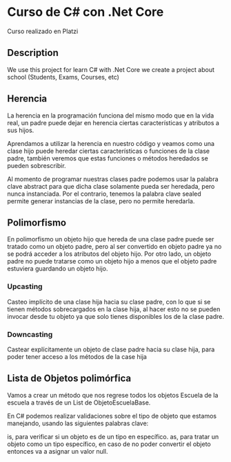 # Curso de C# con .Net Core

Curso realizado en Platzi

## Description

We use this project for learn C# with .Net Core we create a project about school (Students, Exams, Courses, etc)


## Herencia

La herencia en la programación funciona del mismo modo que en la vida real, un padre puede dejar en herencia ciertas características y atributos a sus hijos.

Aprendamos a utilizar la herencia en nuestro código y veamos como una clase hijo puede heredar ciertas características o funciones de la clase padre, también veremos que estas funciones o métodos heredados se pueden sobrescribir.

Al momento de programar nuestras clases padre podemos usar la palabra clave abstract para que dicha clase solamente pueda ser heredada, pero nunca instanciada. Por el contrario, tenemos la palabra clave sealed permite generar instancias de la clase, pero no permite heredarla.

## Polimorfismo
En polimorfismo un objeto hijo que hereda de una clase padre puede ser tratado como un objeto padre, pero al ser convertido en objeto padre ya no se podrá acceder a los atributos del objeto hijo. Por otro lado, un objeto padre no puede tratarse como un objeto hijo a menos que el objeto padre estuviera guardando un objeto hijo.

### Upcasting
Casteo implícito de una clase hija hacia su clase padre, con lo que si se tienen métodos sobrecargados en la clase hija, al hacer esto no se pueden invocar desde tu objeto ya que solo tienes disponibles los de la clase padre.
### Downcasting
Castear explícitamente un objeto de clase padre hacia su clase hija, para poder tener acceso a los métodos de la case hija

## Lista de Objetos polimórfica
Vamos a crear un método que nos regrese todos los objetos Escuela de la escuela a través de un List de ObjetoEscuelaBase.

En C# podemos realizar validaciones sobre el tipo de objeto que estamos manejando, usando las siguientes palabras clave:

is, para verificar si un objeto es de un tipo en específico.
as, para tratar un objeto como un tipo específico, en caso de no poder convertir el objeto entonces va a asignar un valor null.